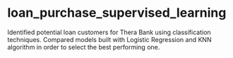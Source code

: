# loan_purchase_supervised_learning
Identified potential loan customers for Thera Bank using classification techniques. Compared models built with Logistic Regression and KNN algorithm in order to select the best performing one.

